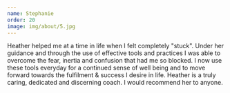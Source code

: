 ```yaml
---
name: Stephanie
order: 20
image: img/about/5.jpg
---
```


Heather helped me at a time in life when I felt completely "stuck". Under her guidance and through the use of effective tools and practices I was able to overcome the fear, inertia and confusion that had me so blocked. I now use these tools everyday for a continued sense of well being and to move forward towards the fulfilment & success I desire in life.
Heather is a truly caring, dedicated and discerning coach. I would recommend her to anyone.
